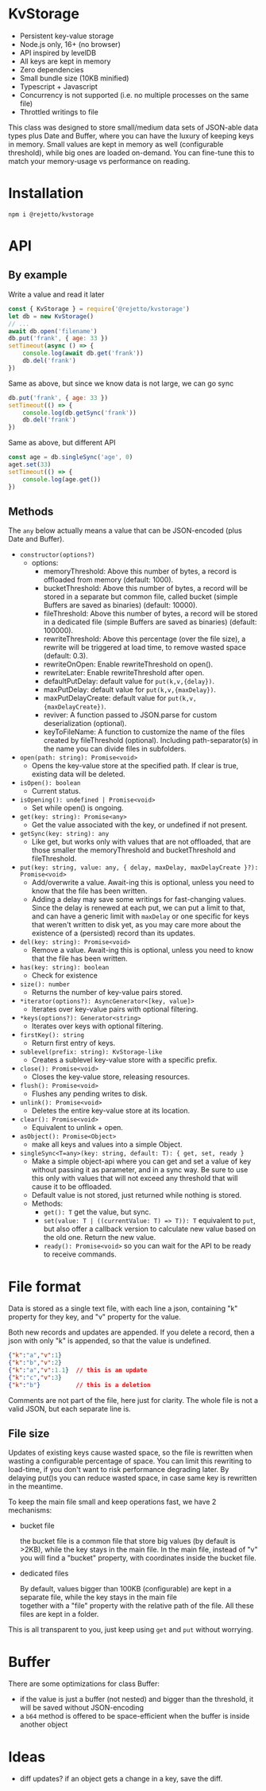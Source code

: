 # KvStorage

- Persistent key-value storage
- Node.js only, 16+ (no browser)
- API inspired by levelDB
- All keys are kept in memory
- Zero dependencies
- Small bundle size (10KB minified)
- Typescript + Javascript
- Concurrency is not supported (i.e. no multiple processes on the same file)
- Throttled writings to file

This class was designed to store small/medium data sets of JSON-able data types plus Date and Buffer,
where you can have the luxury of keeping keys in memory.
Small values are kept in memory as well (configurable threshold), while big ones are loaded on-demand.
You can fine-tune this to match your memory-usage vs performance on reading.

# Installation

`npm i @rejetto/kvstorage`

# API

## By example

Write a value and read it later
```javascript
const { KvStorage } = require('@rejetto/kvstorage')
let db = new KvStorage()
// ...
await db.open('filename')
db.put('frank', { age: 33 })
setTimeout(async () => {
    console.log(await db.get('frank'))
    db.del('frank')
})
```

Same as above, but since we know data is not large, we can go sync
```javascript
db.put('frank', { age: 33 })
setTimeout(() => {
    console.log(db.getSync('frank'))
    db.del('frank')
})
```

Same as above, but different API
```javascript
const age = db.singleSync('age', 0)
aget.set(33)
setTimeout(() => {
    console.log(age.get())
})
```

## Methods

The `any` below actually means a value that can be JSON-encoded (plus Date and Buffer).

- `constructor(options?)`
  - options:
    - memoryThreshold: Above this number of bytes, a record is offloaded from memory (default: 1000).
    - bucketThreshold: Above this number of bytes, a record will be stored in a separate but common file, called bucket (simple Buffers are saved as binaries) (default: 10000).
    - fileThreshold: Above this number of bytes, a record will be stored in a dedicated file (simple Buffers are saved as binaries) (default: 100000).
    - rewriteThreshold: Above this percentage (over the file size), a rewrite will be triggered at load time, to remove wasted space (default: 0.3).
    - rewriteOnOpen: Enable rewriteThreshold on open().
    - rewriteLater: Enable rewriteThreshold after open.
    - defaultPutDelay: default value for `put(k,v,{delay})`.
    - maxPutDelay: default value for `put(k,v,{maxDelay})`.
    - maxPutDelayCreate: default value for `put(k,v,{maxDelayCreate})`.
    - reviver: A function passed to JSON.parse for custom deserialization (optional).
    - keyToFileName: A function to customize the name of the files created by fileThreshold (optional). Including path-separator(s) in the name you can divide files in subfolders.
- `open(path: string): Promise<void>`
  - Opens the key-value store at the specified path. If clear is true, existing data will be deleted.
- `isOpen(): boolean`
  - Current status.
- `isOpening(): undefined | Promise<void>`
  - Set while open() is ongoing.
- `get(key: string): Promise<any>`
  - Get the value associated with the key, or undefined if not present.
- `getSync(key: string): any`
  - Like get, but works only with values that are not offloaded, that are those smaller the memoryThreshold and bucketThreshold and fileThreshold.
- `put(key: string, value: any, { delay, maxDelay, maxDelayCreate }?): Promise<void>`
  - Add/overwrite a value. Await-ing this is optional, unless you need to know that the file has been written.
  - Adding a delay may save some writings for fast-changing values. Since the delay is renewed at each put, we can put a
    limit to that, and can have a generic limit with `maxDelay` or one specific for keys that weren't written to disk yet,
    as you may care more about the existence of a (persisted) record than its updates.
- `del(key: string): Promise<void>`
  - Remove a value. Await-ing this is optional, unless you need to know that the file has been written.
- `has(key: string): boolean`
  - Check for existence
- `size(): number`
  - Returns the number of key-value pairs stored.
- `*iterator(options?): AsyncGenerator<[key, value]>`
  - Iterates over key-value pairs with optional filtering.
- `*keys(options?): Generator<string>`
  - Iterates over keys with optional filtering.
- `firstKey(): string`
  - Return first entry of keys.
- `sublevel(prefix: string): KvStorage-like`
  - Creates a sublevel key-value store with a specific prefix.
- `close(): Promise<void>`
  - Closes the key-value store, releasing resources.
- `flush(): Promise<void>`
  - Flushes any pending writes to disk.
- `unlink(): Promise<void>`
  - Deletes the entire key-value store at its location.
- `clear(): Promise<void>`
  - Equivalent to unlink + open.
- `asObject(): Promise<Object>`
  -  make all keys and values into a simple Object.
- `singleSync<T=any>(key: string, default: T): { get, set, ready }`
  - Make a simple object-api where you can get and set a value of key without passing it as parameter, and in a sync way.
    Be sure to use this only with values that will not exceed any threshold that will cause it to be offloaded.
  - Default value is not stored, just returned while nothing is stored.
  - Methods:
    - `get(): T` get the value, but sync.
    - `set(value: T | ((currentValue: T) => T)): T` equivalent to `put`, but also offer a callback version
      to calculate new value based on the old one. Return the new value.
    - `ready(): Promise<void>` so you can wait for the API to be ready to receive commands.

# File format

Data is stored as a single text file, with each line a json, containing "k" property for they key, 
and "v" property for the value. 

Both new records and updates are appended. If you delete a record, 
then a json with only "k" is appended, so that the value is undefined.

```json
{"k":"a","v":1}
{"k":"b","v":2}
{"k":"a","v":1.1}  // this is an update
{"k":"c","v":3}
{"k":"b"}          // this is a deletion
```

Comments are not part of the file, here just for clarity. The whole file is not a valid JSON, but each separate line is. 

## File size
Updates of existing keys cause wasted space, so the file is rewritten when wasting a configurable percentage of space.
You can limit this rewriting to load-time, if you don't want to risk performance degrading later.
By delaying put()s you can reduce wasted space, in case same key is rewritten in the meantime. 

To keep the main file small and keep operations fast, we have 2 mechanisms:

- bucket file

  the bucket file is a common file that store big values (by default is >2KB), while the key stays in the main file.
  In the main file, instead of "v" you will find a "bucket" property, with coordinates inside the bucket file.
  
- dedicated files 

  By default, values bigger than 100KB (configurable) are kept in a separate file, while the key stays in the main file  
  together with a "file" property with the relative path of the file. All these files are kept in a folder.

This is all transparent to you, just keep using `get` and `put` without worrying.

# Buffer

There are some optimizations for class Buffer:
- if the value is just a buffer (not nested) and bigger than the threshold, it will be saved without JSON-encoding
- a `b64` method is offered to be space-efficient when the buffer is inside another object

# Ideas

- diff updates? if an object gets a change in a key, save the diff.
